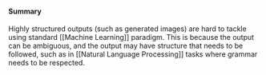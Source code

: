 #### Summary
Highly structured outputs (such as generated images) are hard to tackle using standard [[Machine Learning]] paradigm. This is because the output can be ambiguous, and the output may have structure that needs to be followed, such as in [[Natural Language Processing]] tasks where grammar needs to be respected. 